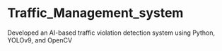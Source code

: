 # Traffic_Management_system
Developed an AI-based traffic violation detection system using Python, YOLOv9, and OpenCV
